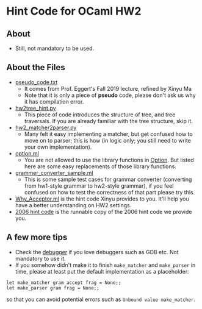 # Hint Code for OCaml HW2

## About
* Still, not mandatory to be used.

## About the Files
* [pseudo_code.txt](./pseudo_code.txt)
    * It comes from Prof. Eggert's Fall 2019 lecture, refined by Xinyu Ma
    * Note that it is only a piece of **pseudo** code, please don't ask us why it has compilation error.
* [hw2tree_hint.py](./hw2tree_hint.py)
    * This piece of code introduces the structure of tree, and tree traversals. If you are already familiar with the tree structure, skip it.
* [hw2_matcher2parser.py](./hw2_matcher2parser.py)
    * Many felt it easy implementing a matcher, but get confused how to move on to parser; this is how (in logic only; you still need to write your own implementation).
* [option.ml](./option.ml)
    * You are not allowed to use the library functions in [Option](http://ocaml-lib.sourceforge.net/doc/Option.html). But listed here are some easy replacements of those library functions.
* [grammer_converter_sample.ml](./grammar_converter_sample.ml)
    * This is some sample test cases for grammar converter (converting from hw1-style grammar to hw2-style grammar), if you feel confused on how to test the correctness of that part please try this.
* [Why_Acceptor.ml](./Why_Acceptor.ml) is the hint code Xinyu provides to you. It'll help you have a better understanding on HW2 settings.
* [2006 hint code](./2006/) is the runnable copy of the 2006 hint code we provide you.

## A few more tips
* Check the [debugger](https://caml.inria.fr/pub/docs/manual-ocaml/debugger.html) if you love debuggers such as GDB etc. Not mandatory to use it.
* If you somehow didn't make it to finish ```make_matcher``` and ```make_parser``` in time, please at least put the default implementation as a placeholder:
```shell
let make_matcher gram accept frag = None;;
let make_parser gram frag = None;;
```
so that you can avoid potential errors such as ```Unbound value make_matcher```.